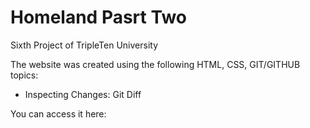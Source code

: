# Homeland Pasrt Two

Sixth Project of TripleTen University

The website was created using the following HTML, CSS, GIT/GITHUB topics:

- Inspecting Changes: Git Diff

You can access it here:
